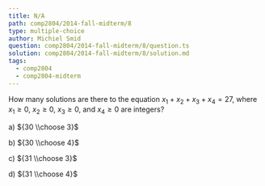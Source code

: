 ```yaml
---
title: N/A
path: comp2804/2014-fall-midterm/8
type: multiple-choice
author: Michiel Smid
question: comp2804/2014-fall-midterm/8/question.ts
solution: comp2804/2014-fall-midterm/8/solution.md
tags:
  - comp2804
  - comp2804-midterm
---
```


How many solutions are there to the equation $x_1 + x_2 + x_3 + x_4 = 27$, where $x_1 \geq 0$, $x_2 \geq 0$, $x_3 \geq 0$, and $x_4 \geq 0$ are integers?

a) ${30 \\choose 3}$

b) ${30 \\choose 4}$

c) ${31 \\choose 3}$

d) ${31 \\choose 4}$
